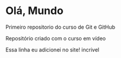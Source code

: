 # Olá, Mundo
 Primeiro repositorio do curso de Git e GitHub

Repositório criado com o curso em vídeo

Essa linha eu adicionei no site! incrivel
